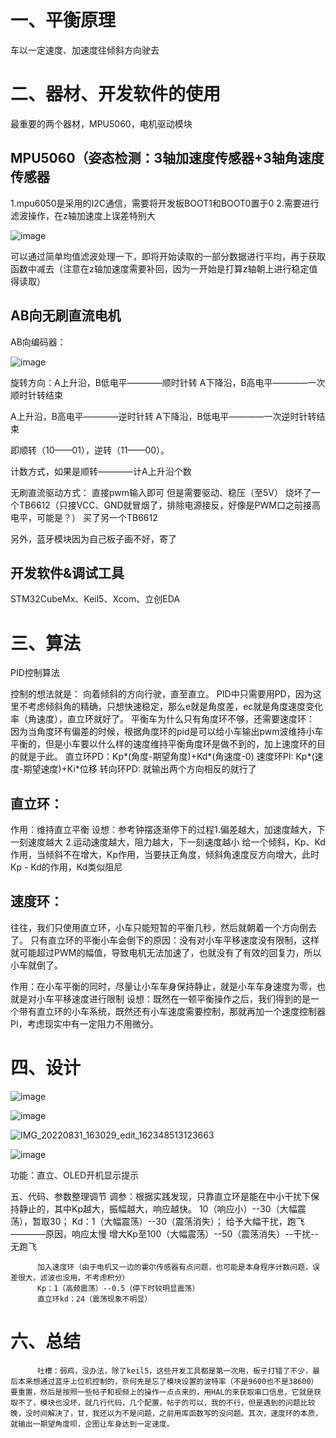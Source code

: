 # 一、平衡原理

车以一定速度、加速度往倾斜方向驶去

# 二、器材、开发软件的使用

最重要的两个器材，MPU5060，电机驱动模块

## MPU5060（姿态检测：3轴加速度传感器+3轴角速度传感器

1.mpu6050是采用的I2C通信，需要将开发板BOOT1和BOOT0置于0
2.需要进行滤波操作，在z轴加速度上误差特别大

![image](https://user-images.githubusercontent.com/109507018/180629533-ad665100-ab85-4ac0-877a-4f38ea61dc0e.png)

可以通过简单均值滤波处理一下，即将开始读取的一部分数据进行平均，再于获取函数中减去（注意在z轴加速度需要补回，因为一开始是打算z轴朝上进行稳定值得读取）


## AB向无刷直流电机
AB向编码器：

![image](https://user-images.githubusercontent.com/109507018/180652436-93de5264-e845-45ea-97a9-416221dedffb.png)


旋转方向：A上升沿，B低电平————顺时针转    A下降沿，B高电平————一次顺时针转结束
          
A上升沿，B高电平————逆时针转    A下降沿，B低电平————一次逆时针转结束
          
即顺转（10——01），逆转（11——00）。

计数方式，如果是顺转————计A上升沿个数

无刷直流驱动方式：
直接pwm输入即可
但是需要驱动、稳压（至5V）
烧坏了一个TB6612（只接VCC、GND就冒烟了，排除电源接反，好像是PWM口之前接高电平，可能是？）
买了另一个TB6612

另外，蓝牙模块因为自己板子画不好，寄了
## 开发软件&调试工具
 STM32CubeMx、Keil5、Xcom、立创EDA
 
# 三、算法
PID控制算法

控制的想法就是：
向着倾斜的方向行驶，直至直立。
PID中只需要用PD，因为这里不考虑倾斜角的精确，只想快速稳定，那么e就是角度差，ec就是角度速度变化率（角速度），直立环就好了。
平衡车为什么只有角度环不够，还需要速度环：
因为当角度环有偏差的时候，根据角度环的pid是可以给小车输出pwm波维持小车平衡的，但是小车要以什么样的速度维持平衡角度环是做不到的，加上速度环的目的就是于此。
直立环PD：Kp*(角度-期望角度)+Kd*(角速度-0)
速度环PI: Kp*(速度-期望速度)+Ki*位移
转向环PD: 就输出两个方向相反的就行了

## 直立环：
作用：维持直立平衡
设想：参考钟摆逐渐停下的过程1.偏差越大，加速度越大，下一刻速度越大  2.运动速度越大，阻力越大，下一刻速度越小
给一个倾斜，Kp、Kd作用，当倾斜不在增大，Kp作用，当要扶正角度，倾斜角速度反方向增大，此时Kp - Kd的作用，Kd类似阻尼
## 速度环：

往往，我们只使用直立环，小车只能短暂的平衡几秒，然后就朝着一个方向倒去了。
只有直立环的平衡小车会倒下的原因：没有对小车平移速度没有限制，这样就可能超过PWM的幅值，导致电机无法加速了，也就没有了有效的回复力，所以小车就倒了。

作用：在小车平衡的同时，尽量让小车车身保持静止，就是小车车身速度为零，也就是对小车平移速度进行限制
设想：既然在一顿平衡操作之后，我们得到的是一个带有直立环的小车系统，既然还有小车速度需要控制，那就再加一个速度控制器PI，考虑现实中有一定阻力不用微分。

# 四、设计

![image](https://user-images.githubusercontent.com/109507018/187631253-2a7e8a85-050a-4e41-8762-d88e74cf3c96.png)

![image](https://user-images.githubusercontent.com/109507018/187633670-7a69e9a9-90d4-4524-81f5-0afc7a268bff.png)

![IMG_20220831_163029_edit_162348513123663](https://user-images.githubusercontent.com/109507018/187633386-76a99ff8-c89a-4ec4-bcae-a63905dbeab0.jpg)

![image](https://user-images.githubusercontent.com/109507018/187633847-ceb8eecc-eedb-415b-8dd5-7fbc61973e18.png)

功能：直立、OLED开机显示提示

五、代码、参数整理调节
调参：根据实践发现，只靠直立环是能在中小干扰下保持静止的，其中Kp越大，振幅越大，响应越快。
          10（响应小）--30（大幅震荡），暂取30；
          Kd：1（大幅震荡）--30（震荡消失）；
          给予大幅干扰，跑飞————原因，响应太慢
          增大Kp至100（大幅震荡）--50（震荡消失）--干扰--无跑飞
          
          加入速度环（由于电机又一边的霍尔传感器有点问题，也可能是本身程序计数问题，误差很大，滤波也没用，不考虑积分）
          Kp：1（高频震荡）--0.5（停下时较明显震荡）
          直立环kd：24（震荡现象不明显）
          
# 六、总结
          吐槽：弱鸡，没办法，除了keil5，这些开发工具都是第一次用，板子打错了不少，最后本来想通过蓝牙上位机控制的，奈何先是忘了模块设置的波特率（不是9600也不是38600）要重置，然后是按照一些帖子和视频上的操作一点点来的，用HAL的来获取串口信息，它就是获取不了，模块也没坏，就几行代码，几个配置，帖子的可以，我的不行，但是遇到的问题比较晚，没时间解决了，甘，我还以为不是问题，之前用库函数写的没问题。其次，速度环的本质，就输出一期望角度呗，企图让车身达到一定速度。
